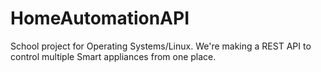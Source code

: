 # HomeAutomationAPI
School project for Operating Systems/Linux. We're making a REST API to control multiple Smart appliances from one place.
